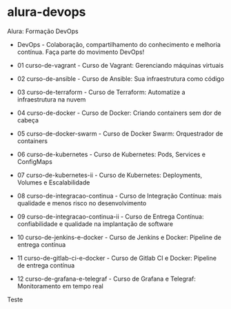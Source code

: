 # alura-devops
Alura: Formação DevOps 

- DevOps - Colaboração, compartilhamento do conhecimento e melhoria contínua. Faça parte do movimento DevOps!

- 01 curso-de-vagrant - Curso de Vagrant: Gerenciando máquinas virtuais
- 02 curso-de-ansible - Curso de Ansible: Sua infraestrutura como código
- 03 curso-de-terraform - Curso de Terraform: Automatize a infraestrutura na nuvem
- 04 curso-de-docker - Curso de Docker: Criando containers sem dor de cabeça
- 05 curso-de-docker-swarm - Curso de Docker Swarm: Orquestrador de containers
- 06 curso-de-kubernetes - Curso de Kubernetes: Pods, Services e ConfigMaps
- 07 curso-de-kubernetes-ii - Curso de Kubernetes: Deployments, Volumes e Escalabilidade
- 08 curso-de-integracao-continua - Curso de Integração Contínua: mais qualidade e menos risco no desenvolvimento
- 09 curso-de-integracao-continua-ii - Curso de Entrega Contínua: confiabilidade e qualidade na implantação de software
- 10 curso-de-jenkins-e-docker - Curso de Jenkins e Docker: Pipeline de entrega continua
- 11 curso-de-gitlab-ci-e-docker - Curso de Gitlab CI e Docker: Pipeline de entrega contínua
- 12 curso-de-grafana-e-telegraf - Curso de Grafana e Telegraf: Monitoramento em tempo real

Teste
